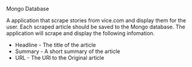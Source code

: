 Mongo Database 

A application that scrape stories from vice.com and display them for the user. Each scraped article should be saved to the Mongo database. The application will scrape and display the following infomation. 

* Headline - The title of the article 
* Summary - A short summary of the article 
* URL - The URl to the Original article 
